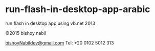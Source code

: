 # run-flash-in-desktop-app-arabic
run flash in desktop app using vb.net 2013

©2015 bishoy nabil 

bishoyNabildev@gmail.com
Tel: ‎ +20 0102 5012 313

